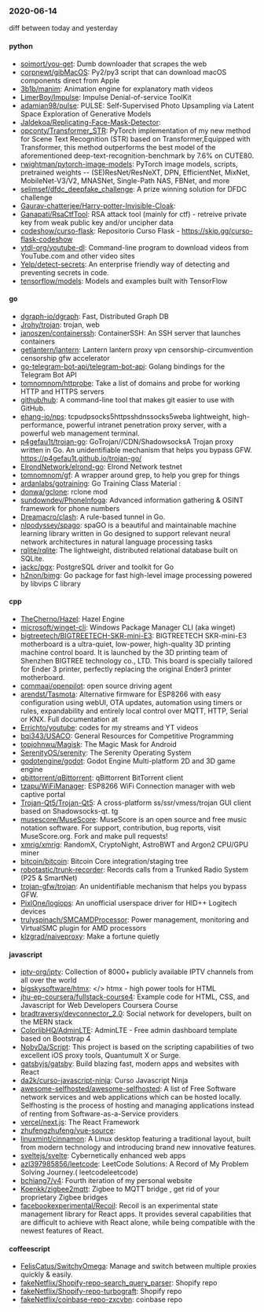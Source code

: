 ### 2020-06-14
diff between today and yesterday

#### python
* [soimort/you-get](https://github.com/soimort/you-get):  Dumb downloader that scrapes the web
* [corpnewt/gibMacOS](https://github.com/corpnewt/gibMacOS): Py2/py3 script that can download macOS components direct from Apple
* [3b1b/manim](https://github.com/3b1b/manim): Animation engine for explanatory math videos
* [LimerBoy/Impulse](https://github.com/LimerBoy/Impulse):  Impulse Denial-of-service ToolKit
* [adamian98/pulse](https://github.com/adamian98/pulse): PULSE: Self-Supervised Photo Upsampling via Latent Space Exploration of Generative Models
* [Jaldekoa/Replicating-Face-Mask-Detector](https://github.com/Jaldekoa/Replicating-Face-Mask-Detector): 
* [opconty/Transformer_STR](https://github.com/opconty/Transformer_STR): PyTorch implementation of my new method for Scene Text Recognition (STR) based on Transformer,Equipped with Transformer, this method outperforms the best model of the aforementioned deep-text-recognition-benchmark by 7.6% on CUTE80.
* [rwightman/pytorch-image-models](https://github.com/rwightman/pytorch-image-models): PyTorch image models, scripts, pretrained weights -- (SE)ResNet/ResNeXT, DPN, EfficientNet, MixNet, MobileNet-V3/V2, MNASNet, Single-Path NAS, FBNet, and more
* [selimsef/dfdc_deepfake_challenge](https://github.com/selimsef/dfdc_deepfake_challenge): A prize winning solution for DFDC challenge
* [Gaurav-chatterjee/Harry-potter-Invisible-Cloak](https://github.com/Gaurav-chatterjee/Harry-potter-Invisible-Cloak): 
* [Ganapati/RsaCtfTool](https://github.com/Ganapati/RsaCtfTool): RSA attack tool (mainly for ctf) - retreive private key from weak public key and/or uncipher data
* [codeshow/curso-flask](https://github.com/codeshow/curso-flask): Repositorio Curso Flask - https://skip.gg/curso-flask-codeshow
* [ytdl-org/youtube-dl](https://github.com/ytdl-org/youtube-dl): Command-line program to download videos from YouTube.com and other video sites
* [Yelp/detect-secrets](https://github.com/Yelp/detect-secrets): An enterprise friendly way of detecting and preventing secrets in code.
* [tensorflow/models](https://github.com/tensorflow/models): Models and examples built with TensorFlow

#### go
* [dgraph-io/dgraph](https://github.com/dgraph-io/dgraph): Fast, Distributed Graph DB
* [Jrohy/trojan](https://github.com/Jrohy/trojan): trojan, web
* [janoszen/containerssh](https://github.com/janoszen/containerssh): ContainerSSH: An SSH server that launches containers
* [getlantern/lantern](https://github.com/getlantern/lantern): Lantern         lantern proxy vpn censorship-circumvention censorship gfw accelerator
* [go-telegram-bot-api/telegram-bot-api](https://github.com/go-telegram-bot-api/telegram-bot-api): Golang bindings for the Telegram Bot API
* [tomnomnom/httprobe](https://github.com/tomnomnom/httprobe): Take a list of domains and probe for working HTTP and HTTPS servers
* [github/hub](https://github.com/github/hub): A command-line tool that makes git easier to use with GitHub.
* [ehang-io/nps](https://github.com/ehang-io/nps): tcpudpsocks5httpsshdnssocks5weba lightweight, high-performance, powerful intranet penetration proxy server, with a powerful web management terminal.
* [p4gefau1t/trojan-go](https://github.com/p4gefau1t/trojan-go): GoTrojan//CDN/ShadowsocksA Trojan proxy written in Go. An unidentifiable mechanism that helps you bypass GFW. https://p4gefau1t.github.io/trojan-go/
* [ElrondNetwork/elrond-go](https://github.com/ElrondNetwork/elrond-go): Elrond Network testnet
* [tomnomnom/gf](https://github.com/tomnomnom/gf): A wrapper around grep, to help you grep for things
* [ardanlabs/gotraining](https://github.com/ardanlabs/gotraining): Go Training Class Material :
* [donwa/gclone](https://github.com/donwa/gclone): rclone mod
* [sundowndev/PhoneInfoga](https://github.com/sundowndev/PhoneInfoga): Advanced information gathering & OSINT framework for phone numbers
* [Dreamacro/clash](https://github.com/Dreamacro/clash): A rule-based tunnel in Go.
* [nlpodyssey/spago](https://github.com/nlpodyssey/spago): spaGO is a beautiful and maintainable machine learning library written in Go designed to support relevant neural network architectures in natural language processing tasks
* [rqlite/rqlite](https://github.com/rqlite/rqlite): The lightweight, distributed relational database built on SQLite.
* [jackc/pgx](https://github.com/jackc/pgx): PostgreSQL driver and toolkit for Go
* [h2non/bimg](https://github.com/h2non/bimg): Go package for fast high-level image processing powered by libvips C library

#### cpp
* [TheCherno/Hazel](https://github.com/TheCherno/Hazel): Hazel Engine
* [microsoft/winget-cli](https://github.com/microsoft/winget-cli): Windows Package Manager CLI (aka winget)
* [bigtreetech/BIGTREETECH-SKR-mini-E3](https://github.com/bigtreetech/BIGTREETECH-SKR-mini-E3): BIGTREETECH SKR-mini-E3 motherboard is a ultra-quiet, low-power, high-quality 3D printing machine control board. It is launched by the 3D printing team of Shenzhen BIGTREE technology co., LTD. This board is specially tailored for Ender 3 printer, perfectly replacing the original Ender3 printer motherboard.
* [commaai/openpilot](https://github.com/commaai/openpilot): open source driving agent
* [arendst/Tasmota](https://github.com/arendst/Tasmota): Alternative firmware for ESP8266 with easy configuration using webUI, OTA updates, automation using timers or rules, expandability and entirely local control over MQTT, HTTP, Serial or KNX. Full documentation at
* [Errichto/youtube](https://github.com/Errichto/youtube): codes for my streams and YT videos
* [bqi343/USACO](https://github.com/bqi343/USACO): General Resources for Competitive Programming
* [topjohnwu/Magisk](https://github.com/topjohnwu/Magisk): The Magic Mask for Android
* [SerenityOS/serenity](https://github.com/SerenityOS/serenity): The Serenity Operating System 
* [godotengine/godot](https://github.com/godotengine/godot): Godot Engine  Multi-platform 2D and 3D game engine
* [qbittorrent/qBittorrent](https://github.com/qbittorrent/qBittorrent): qBittorrent BitTorrent client
* [tzapu/WiFiManager](https://github.com/tzapu/WiFiManager): ESP8266 WiFi Connection manager with web captive portal
* [Trojan-Qt5/Trojan-Qt5](https://github.com/Trojan-Qt5/Trojan-Qt5): A cross-platform ss/ssr/vmess/trojan GUI client based on Shadowsocks-qt. tg
* [musescore/MuseScore](https://github.com/musescore/MuseScore): MuseScore is an open source and free music notation software. For support, contribution, bug reports, visit MuseScore.org. Fork and make pull requests!
* [xmrig/xmrig](https://github.com/xmrig/xmrig): RandomX, CryptoNight, AstroBWT and Argon2 CPU/GPU miner
* [bitcoin/bitcoin](https://github.com/bitcoin/bitcoin): Bitcoin Core integration/staging tree
* [robotastic/trunk-recorder](https://github.com/robotastic/trunk-recorder): Records calls from a Trunked Radio System (P25 & SmartNet)
* [trojan-gfw/trojan](https://github.com/trojan-gfw/trojan): An unidentifiable mechanism that helps you bypass GFW.
* [PixlOne/logiops](https://github.com/PixlOne/logiops): An unofficial userspace driver for HID++ Logitech devices
* [trulyspinach/SMCAMDProcessor](https://github.com/trulyspinach/SMCAMDProcessor): Power management, monitoring and VirtualSMC plugin for AMD processors
* [klzgrad/naiveproxy](https://github.com/klzgrad/naiveproxy): Make a fortune quietly

#### javascript
* [iptv-org/iptv](https://github.com/iptv-org/iptv): Collection of 8000+ publicly available IPTV channels from all over the world
* [bigskysoftware/htmx](https://github.com/bigskysoftware/htmx): </> htmx - high power tools for HTML
* [jhu-ep-coursera/fullstack-course4](https://github.com/jhu-ep-coursera/fullstack-course4): Example code for HTML, CSS, and Javascript for Web Developers Coursera Course
* [bradtraversy/devconnector_2.0](https://github.com/bradtraversy/devconnector_2.0): Social network for developers, built on the MERN stack
* [ColorlibHQ/AdminLTE](https://github.com/ColorlibHQ/AdminLTE): AdminLTE - Free admin dashboard template based on Bootstrap 4
* [NobyDa/Script](https://github.com/NobyDa/Script): This project is based on the scripting capabilities of two excellent iOS proxy tools, Quantumult X or Surge.
* [gatsbyjs/gatsby](https://github.com/gatsbyjs/gatsby): Build blazing fast, modern apps and websites with React
* [da2k/curso-javascript-ninja](https://github.com/da2k/curso-javascript-ninja): Curso Javascript Ninja
* [awesome-selfhosted/awesome-selfhosted](https://github.com/awesome-selfhosted/awesome-selfhosted): A list of Free Software network services and web applications which can be hosted locally. Selfhosting is the process of hosting and managing applications instead of renting from Software-as-a-Service providers
* [vercel/next.js](https://github.com/vercel/next.js): The React Framework
* [zhufengzhufeng/vue-source](https://github.com/zhufengzhufeng/vue-source): 
* [linuxmint/cinnamon](https://github.com/linuxmint/cinnamon): A Linux desktop featuring a traditional layout, built from modern technology and introducing brand new innovative features.
* [sveltejs/svelte](https://github.com/sveltejs/svelte): Cybernetically enhanced web apps
* [azl397985856/leetcode](https://github.com/azl397985856/leetcode): LeetCode Solutions: A Record of My Problem Solving Journey.( leetcodeleetcode)
* [bchiang7/v4](https://github.com/bchiang7/v4): Fourth iteration of my personal website
* [Koenkk/zigbee2mqtt](https://github.com/Koenkk/zigbee2mqtt): Zigbee  to MQTT bridge , get rid of your proprietary Zigbee bridges 
* [facebookexperimental/Recoil](https://github.com/facebookexperimental/Recoil): Recoil is an experimental state management library for React apps. It provides several capabilities that are difficult to achieve with React alone, while being compatible with the newest features of React.

#### coffeescript
* [FelisCatus/SwitchyOmega](https://github.com/FelisCatus/SwitchyOmega): Manage and switch between multiple proxies quickly & easily.
* [fakeNetflix/Shopify-repo-search_query_parser](https://github.com/fakeNetflix/Shopify-repo-search_query_parser): Shopify repo
* [fakeNetflix/Shopify-repo-turbograft](https://github.com/fakeNetflix/Shopify-repo-turbograft): Shopify repo
* [fakeNetflix/coinbase-repo-zxcvbn](https://github.com/fakeNetflix/coinbase-repo-zxcvbn): coinbase repo
